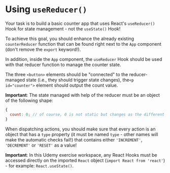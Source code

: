 # Using `useReducer()`

Your task is to build a basic counter app that uses React's `useReducer()` Hook for state management - not the `useState()` Hook!

To achieve this goal, you should enhance the already existing `counterReducer` function that can be found right next to the `App` component (don't remove the `export` keyword!).

In addition, inside the `App` component, the `useReducer` Hook should be used with that reducer function to manage the counter state.

The three `<button>` elements should be "connected" to the reducer-managed state (i.e., they should trigger state changes), the`<p id="counter">` element should output the count value.

**Important**: The state managed with help of the reducer must be an object of the following shape:

```js
{
  count: 0; // of course, 0 is not static but changes as the different <button>s are clicked
}
```

When dispatching actions, you should make sure that every action is an object that has a `type` property (it must be named `type` - other names will make the automatic checks fail!) that contains either `'INCREMENT'`, `'DECREMENT'` or `'RESET'` as a value!

**Important**: In this Udemy exercise workspace, any React Hooks must be accessed directly on the imported `React` object (`import React from 'react'`) - for example: `React.useState()`.
